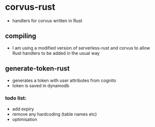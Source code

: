 # corvus-rust
- handlers for corvus written in Rust

## compiling
- I am using a modified version of serverless-rust and corvus to allow Rust handlers to be added in the usual way

## generate-token-rust
- generates a token with user attributes from cognito
- token is saved in dynamodb

### todo list:
- add expiry
- remove any hardcoding (table names etc)
- optimisation